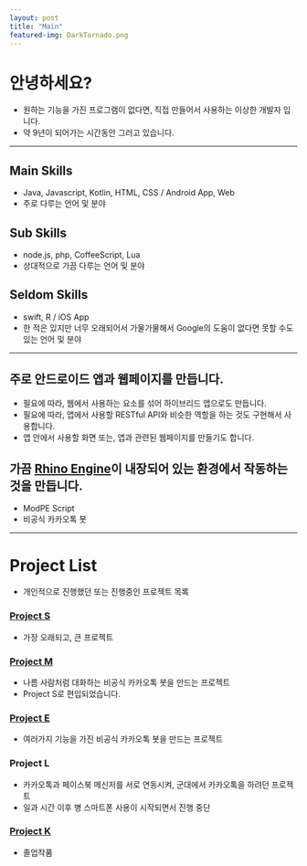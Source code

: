 ```yaml
---
layout: post
title: "Main"
featured-img: DarkTornado.png
---
```


# 안녕하세요?
* 원하는 기능을 가진 프로그램이 없다면, 직접 만들어서 사용하는 이상한 개발자 입니다.
* 약 9년이 되어가는 시간동안 그러고 있습니다.

***

## Main Skills
* Java, Javascript, Kotlin, HTML, CSS / Android App, Web
* 주로 다루는 언어 및 분야

## Sub Skills
* node.js, php, CoffeeScript, Lua
* 상대적으로 가끔 다루는 언어 및 분야

## Seldom Skills
* swift, R / iOS App
* 한 적은 있지만 너무 오래되어서 가물가물해서 Google의 도움이 없다면 못할 수도 있는 언어 및 분야

***

## 주로 안드로이드 앱과 웹페이지를 만듭니다.
* 필요에 따라, 웹에서 사용하는 요소를 섞어 하이브리드 앱으로도 만듭니다.
* 필요에 따라, 앱에서 사용할 RESTful API와 비슷한 역할을 하는 것도 구현해서 사용합니다.
* 앱 안에서 사용할 화면 또는, 앱과 관련된 웹페이지를 만들기도 합니다.

## 가끔 [Rhino Engine](https://github.com/mozilla/rhino)이 내장되어 있는 환경에서 작동하는 것을 만듭니다.
* ModPE Script
* 비공식 카카오톡 봇

***

# Project List
* 개인적으로 진행했던 또는 진행중인 프로젝트 목록

### [Project S](https://github.com/DarkTornado/ProjectS)
* 가장 오래되고, 큰 프로젝트

### [Project M](https://github.com/DarkTornado/ProjectM)
* 나름 사람처럼 대화하는 비공식 카카오톡 봇을 만드는 프로젝트
* Project S로 편입되었습니다.

### [Project E](https://github.com/DarkTornado/ProjectE)
* 여러가지 기능을 가진 비공식 카카오톡 봇을 만드는 프로젝트

### Project L
* 카카오톡과 페이스북 메신저를 서로 연동시켜, 군대에서 카카오톡을 하려던 프로젝트
* 일과 시간 이후 병 스마트폰 사용이 시작되면서 진행 중단

### [Project K](https://github.com/DarkTornado/ProjectK)
* 졸업작품
